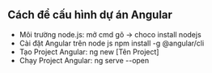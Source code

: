 
## Cách để cấu hình dự án Angular

 - Môi trường node.js: mở cmd gõ -> choco install nodejs
 - Cài đặt Angular trên node js npm install -g @angular/cli
 - Tạo Project Angular: ng new [Tên Project]
 - Chạy Project Angular: ng serve --open 


